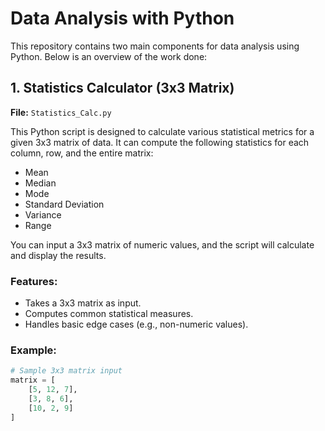 # Data Analysis with Python

This repository contains two main components for data analysis using Python. Below is an overview of the work done:

## 1. **Statistics Calculator (3x3 Matrix)**

**File:** `Statistics_Calc.py`

This Python script is designed to calculate various statistical metrics for a given 3x3 matrix of data. It can compute the following statistics for each column, row, and the entire matrix:

- Mean
- Median
- Mode
- Standard Deviation
- Variance
- Range

You can input a 3x3 matrix of numeric values, and the script will calculate and display the results.

### Features:
- Takes a 3x3 matrix as input.
- Computes common statistical measures.
- Handles basic edge cases (e.g., non-numeric values).
  
### Example:

```python
# Sample 3x3 matrix input
matrix = [
    [5, 12, 7],
    [3, 8, 6],
    [10, 2, 9]
]
